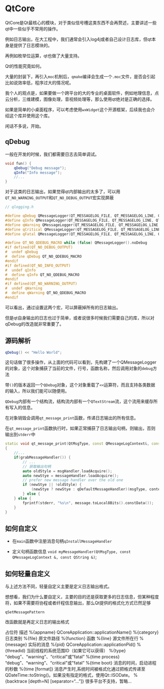 # QtCore

QtCore是Qt最核心的模块，对于类似信号槽这类东西不会再赘述，主要讲述一些qt中一些似乎不常用的操作。

例如日志输出，在大工程中，我们通常会引入log4j或者自己设计日志库，但qt本身是提供了日志模块的。

再例如枚举位运算，qt也做了大量支持。

Qt的性能究竟如何。

大量的封装下，再引入`moc`机制后，`qmake`编译会生成一个`.moc`文件，是否会引起比如说效率低，程序过大的情况呢。

我个人的观点是，如果要做一个跨平台的大的专业的桌面软件，例如地理信息，点云分析，三维建模，图像处理，音视频处理等，那么使用qt绝对是正确的选择。

如果是简单的小桌面程序，可以考虑使用`wxWidget`这个开源框架，后续我也会介绍这个库并使用这个库。

闲话不多说，开始。

## qDebug

一般在开发的时候，我们都需要日志去简单调试。
```C++
void fun() {
    qDebug("Debug message");
    qInfo("Info message");
    //...
}
```

对于这类的日志输出，如果觉得qt内部输出的太多了，可以用`QT_NO_WARNING_OUTPUT`和`QT_NO_DEBUG_OUTPUT`宏实现屏蔽

```C++
// qlogging.h

#define qDebug QMessageLogger(QT_MESSAGELOG_FILE, QT_MESSAGELOG_LINE, QT_MESSAGELOG_FUNC).debug
#define qInfo QMessageLogger(QT_MESSAGELOG_FILE, QT_MESSAGELOG_LINE, QT_MESSAGELOG_FUNC).info
#define qWarning QMessageLogger(QT_MESSAGELOG_FILE, QT_MESSAGELOG_LINE, QT_MESSAGELOG_FUNC).warning
#define qCritical QMessageLogger(QT_MESSAGELOG_FILE, QT_MESSAGELOG_LINE, QT_MESSAGELOG_FUNC).critical
#define qFatal QMessageLogger(QT_MESSAGELOG_FILE, QT_MESSAGELOG_LINE, QT_MESSAGELOG_FUNC).fatal

#define QT_NO_QDEBUG_MACRO while (false) QMessageLogger().noDebug
#if defined(QT_NO_DEBUG_OUTPUT)
#  undef qDebug
#  define qDebug QT_NO_QDEBUG_MACRO
#endif
#if defined(QT_NO_INFO_OUTPUT)
#  undef qInfo
#  define qInfo QT_NO_QDEBUG_MACRO
#endif
#if defined(QT_NO_WARNING_OUTPUT)
#  undef qWarning
#  define qWarning QT_NO_QDEBUG_MACRO
#endif

```

可以看出，通过设置这两个宏，可以屏蔽掉所有的日志输出。

但是qt自身输出的日志也过于简单，或者说很多时候我们需要自己的库，所以对qDebug的改造就非常重要了。

## 源码解析

```C++
qDebug() << "Hello World";

```

这句话做了很多操作，从上面的代码可以看到，先构建了一个QMessageLogger的对象，这个对象捕获了当前的文件，行号，函数名称，然后调用对象的`debug`方法

带`()`的版本返回一个`QDebug`对象，这个对象重载了`<<`运算符，而且支持各类数据的输入，所以我们能可以随便用。

`QDebug`内部有一个结构流，结构流内部有一个`QTextStream`流，这个流用来缓存所有写入的信息。

在对象销毁会调用`qt_message_print`函数，传递日志输出的所有信息。

在`qt_message_print`函数执行时，如果正常捕获了日志输出句柄，则输出，否则输出到`stderr`中

```C++
static void qt_message_print(QtMsgType, const QMessageLogContext&, const QString& message)
{
    //...
    if(grabMessageHandler()) {
        // ...
        // 获取输出句柄
        auto oldStyle = msgHandler.loadAcquire();
        auto newStye = messageHandler.loadAcquire();
        // prefer new message handler over the old one
        if (newStye || !oldStyle) {
            (newStye ? newStye : qDefaultMessageHandler)(msgType, context, message);
        } else {
    } else {
        fprintf(stderr, "%s\n", message.toLocal8Bits().constData());
    }
}
```

## 如何自定义

* 在`main`函数中注册消息句柄`qInstallMessageHandler`

* 定义句柄函数信息 `void myMessageHandler(QtMsgType, const QMessageLogContext &, const QString &)`;

## 如何轻量自定义

与上述方法不同，轻量自定义主要是定义日志输出格式。

想想看，我们为什么要自定义，主要的目的还是获取更多的日志信息，但某种程度将，如果不需要将协程或者纤程信息输出，那么Qt提供的格式化方式已然足够

`qSetMessagePattern`

改函数就是再定义日志的输出格式

占位符	描述
%{appname}	QCoreApplication::applicationName()
%{category}	日志类别
%{file}	原文件路径
%{function}	函数
%{line}	源文件所在行
%{message}	实际的消息
%{pid}	QCoreApplication::applicationPid()
%{threadid}	当前线程的系统范围ID（如果它可以获得）
%{type}	“debug”、“warning”、“critical"或"fatal”
%{time process}	“debug”、“warning”、“critical"或"fatal”
%{time boot}	消息的时间，启动进程的秒数
%{time [format]}	消息产生时,系统时间被格式化通过把格式传递至QDateTime::toString()。如果没有指定的格式，使用Qt::ISODate。
%{backtrace [depth=N] [separator=“…”]}	很多平台不支持，暂略…
